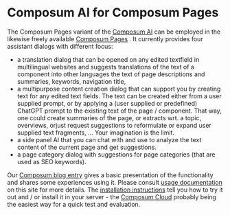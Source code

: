 # Composum AI for Composum Pages

The Composum Pages variant of the [Composum AI](../index.md) can be employed in the likewise freely available
[Composum Pages](https://www.composum.com/) . It currently provides four assistant dialogs with different focus:

- a translation dialog that can be opened on any edited textfield in multilingual websites and suggests translations
  of the text of a component into other languages the text of page descriptions and summaries, keywords, navigation
  title,
- a multipurpose content creation dialog that can support you by creating text for any edited text fields. The text
  can be created either from a user supplied prompt, or by applying a (user supplied or predefined) ChatGPT prompt
  to the existing text of the page / component. That way, one could create summaries of the page, or extracts wrt. a
  topic, overviews, orjust request suggestions to reformulate or expand user supplied text fragments, ... Your
  imagination is the limit.
- a side panel AI that you can chat with and use to analyze the text content of the current page and get suggestions.
- a page category dialog with suggestions for page categories (that are used as SEO keywords).

Our [Composum blog entry](https://www.composum.com/home/blog/pages/composumAI.html) gives a basic presentation of
the functionality and shares some experiences using it. Please consult [usage documentation](usage.md) on this site
for more details.
The [installation instructions](installation.md) tell you how to try it out and / or install it in your server - the
[Composum Cloud](https://cloud.composum.com) probably being the easiest way for a quick test and evaluation.
